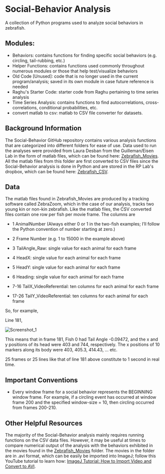 # Social-Behavior Analysis
A collection of Python programs used to analyze social behaviors in zebrafish. 

## Modules:
- Behaviors: contains functions for finding specific social behaviors (e.g. circling, tail-rubbing, etc.)
- Helper Functions: contains functions used commonly throughout numerous modules or those that help test/visualize behaviors
- Old Code [Unused]: code that is no longer used in the current program/analysis; saved in its own module in case future reference is needed
- Raghu's Starter Code: starter code from Raghu pertaining to time series analysis
- Time Series Analysis: contains functions to find autocorrelations, cross-correlations, conditional probabilities, etc.
- convert matlab to csv: matlab to CSV file converter for datasets.

## Background Information

The Social-Behavior GitHub repository contains various analysis functions that are categorized into different folders for ease of use. Data used to run the analyses were provided from Laura Desban from the Guilleman/Eisen Lab in the form of matlab files, which can be found here: [Zebrafish_Movies](https://uoregon-my.sharepoint.com/personal/ldesban_uoregon_edu/_layouts/15/onedrive.aspx?ct=1657672326833&or=OWA%2DNT&cid=423ec170%2D2e9a%2D7d6d%2D0ad9%2D13f713270cc0&ga=1&id=%2Fpersonal%2Fldesban%5Fuoregon%5Fedu%2FDocuments%2FBehavior%2FSocial%20behavior%20analysis). All the matlab files from this folder are first converted to CSV files since the Social-Behavior analysis is done in Python and are stored in the RP Lab's dropbox, which can be found here: [Zebrafish_CSV](https://www.dropbox.com/home/Data%20(Other)/Fish%20Tracking%20and%20Behavior).

## Data

The matlab files found in Zebrafish_Movies are produced by a tracking software called ZebraZoom, which in the case of our analysis, tracks two young kin or non-kin zebrafish. Like the matlab files, the CSV converted files contain one row per fish per movie frame. The columns are 


- 1 AnimalNumber (Always either 0 or 1 in the two-fish examples; I’ll follow the Python convention of number starting at zero.)

- 2 Frame Number (e.g. 1 to 15000 in the example above)

- 3 TailAngle_Raw: single value for each animal for each frame

- 4 HeadX: single value for each animal for each frame

- 5 HeadY: single value for each animal for each frame

- 6 Heading: single value for each animal for each frame

- 7-16 TailX_VideoReferential: ten columns for each animal for each frame

- 17-26 TailY_VideoReferential: ten columns for each animal for each frame


So, for example,

Line 181,

![Screenshot_1](https://github.com/rplab/Social-Behavior/assets/8672353/6acea16e-8557-4b23-ad1e-43f1e9a769d2)

This means that in frame 181, Fish 0 had Tail Angle -0.09472, and the x and y positions of its head were 403 and 744, respectively. The x positions of 10 markers along its body were 403, 405.3, 414.43, ... etc.

25 frames or 25 lines like that of line 181 above constitute to 1 second in real time. 

## Important Conventions 
- Every window frame for a social behavior represents the BEGINNING window frame. For example, if a circling event has occurred at window frame 200 and the specified window-size = 10, then circling occurred from frames 200-210.

## Other Helpful Resources 

The majority of the Social-Behavior analysis mainly requires running functions on the CSV data files. However, it may be useful at times to compare numerical output of the analysis with the behaviors exhibited in the movies found in the [Zebrafish_Movies](https://uoregon-my.sharepoint.com/personal/ldesban_uoregon_edu/_layouts/15/onedrive.aspx?ct=1657672326833&or=OWA%2DNT&cid=423ec170%2D2e9a%2D7d6d%2D0ad9%2D13f713270cc0&ga=1&id=%2Fpersonal%2Fldesban%5Fuoregon%5Fedu%2FDocuments%2FBehavior%2FSocial%20behavior%20analysis) folder. The movies in the folder are in .avi format, which can be easily be imported into ImageJ; follow this YouTube tutorial to learn how: [ImageJ Tutorial: How to Import Video and Convert to AVI](https://www.youtube.com/watch?v=X29zKkvKwEk).

